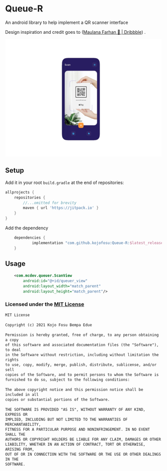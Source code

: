 # Queue-R
An android library to help implement a QR scanner interface

Design inspiration and credit goes to ([Maulana Farhan 🐣 | Dribbble](https://dribbble.com/maulanafaa)) .

![image](resources/inspired_image.jpg)



## Setup

Add it in your root `build.gradle` at the end of repositories:

```groovy
allprojects {
    repositories {
        //...omitted for brevity
        maven { url 'https://jitpack.io' }
    }
}
```



Add the dependency

```groovy
	dependencies {
	        implementation "com.github.kojofosu:Queue-R:$latest_release"
	}
```



## Usage

```xml
    <com.mcdev.queuer.ScanView
        android:id="@+id/queuer_view"
        android:layout_width="match_parent"
        android:layout_height="match_parent"/>

```



### Licensed under the [MIT License](LICENSE)

```
MIT License

Copyright (c) 2021 Kojo Fosu Bempa Edue

Permission is hereby granted, free of charge, to any person obtaining a copy
of this software and associated documentation files (the "Software"), to deal
in the Software without restriction, including without limitation the rights
to use, copy, modify, merge, publish, distribute, sublicense, and/or sell
copies of the Software, and to permit persons to whom the Software is
furnished to do so, subject to the following conditions:

The above copyright notice and this permission notice shall be included in all
copies or substantial portions of the Software.

THE SOFTWARE IS PROVIDED "AS IS", WITHOUT WARRANTY OF ANY KIND, EXPRESS OR
IMPLIED, INCLUDING BUT NOT LIMITED TO THE WARRANTIES OF MERCHANTABILITY,
FITNESS FOR A PARTICULAR PURPOSE AND NONINFRINGEMENT. IN NO EVENT SHALL THE
AUTHORS OR COPYRIGHT HOLDERS BE LIABLE FOR ANY CLAIM, DAMAGES OR OTHER
LIABILITY, WHETHER IN AN ACTION OF CONTRACT, TORT OR OTHERWISE, ARISING FROM,
OUT OF OR IN CONNECTION WITH THE SOFTWARE OR THE USE OR OTHER DEALINGS IN THE
SOFTWARE.
```
